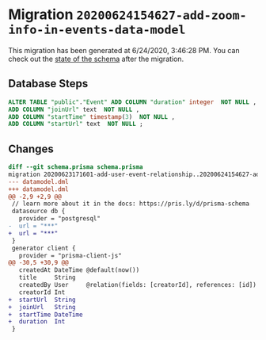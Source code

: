 # Migration `20200624154627-add-zoom-info-in-events-data-model`

This migration has been generated at 6/24/2020, 3:46:28 PM.
You can check out the [state of the schema](./schema.prisma) after the migration.

## Database Steps

```sql
ALTER TABLE "public"."Event" ADD COLUMN "duration" integer  NOT NULL ,
ADD COLUMN "joinUrl" text  NOT NULL ,
ADD COLUMN "startTime" timestamp(3)  NOT NULL ,
ADD COLUMN "startUrl" text  NOT NULL ;
```

## Changes

```diff
diff --git schema.prisma schema.prisma
migration 20200623171601-add-user-event-relationship..20200624154627-add-zoom-info-in-events-data-model
--- datamodel.dml
+++ datamodel.dml
@@ -2,9 +2,9 @@
 // learn more about it in the docs: https://pris.ly/d/prisma-schema
 datasource db {
   provider = "postgresql"
-  url = "***"
+  url = "***"
 }
 generator client {
   provider = "prisma-client-js"
@@ -30,5 +30,9 @@
   createdAt DateTime @default(now())
   title     String
   createdBy User     @relation(fields: [creatorId], references: [id])
   creatorId Int
+  startUrl  String
+  joinUrl   String
+  startTime DateTime
+  duration  Int
 }
```


